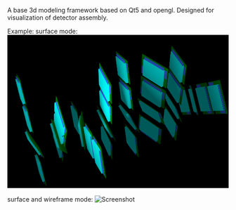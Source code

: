 A base 3d modeling framework based on Qt5 and opengl.
Designed for visualization of detector assembly.

Example:
surface mode:
![Screenshot](demo/demo.png)

surface and wireframe mode:
![Screenshot](demo/surface_wire_frame_mode.png.png)
